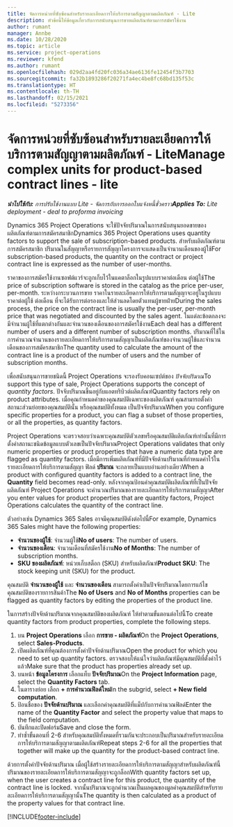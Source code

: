 ```yaml
---
title: จัดการหน่วยที่ซับซ้อนสำหรับรายละเอียดการให้บริการตามสัญญาตามผลิตภัณฑ์ - Lite
description: หัวข้อนี้ให้ข้อมูลเกี่ยวกับการสนับสนุนการขายผลิตภัณฑ์ตามการสมัครใช้งาน
author: rumant
manager: Annbe
ms.date: 10/28/2020
ms.topic: article
ms.service: project-operations
ms.reviewer: kfend
ms.author: rumant
ms.openlocfilehash: 029d2aa4fd20fc036a34ae6136fe12454f3b7703
ms.sourcegitcommit: fa32b1893286f20271fa4ec4be8fc68bd135f53c
ms.translationtype: HT
ms.contentlocale: th-TH
ms.lasthandoff: 02/15/2021
ms.locfileid: "5273356"
---
```

# <a name="manage-complex-units-for-product-based-contract-lines---lite"></a><span data-ttu-id="f068a-103">จัดการหน่วยที่ซับซ้อนสำหรับรายละเอียดการให้บริการตามสัญญาตามผลิตภัณฑ์ - Lite</span><span class="sxs-lookup"><span data-stu-id="f068a-103">Manage complex units for product-based contract lines - lite</span></span>

<span data-ttu-id="f068a-104">_**นำไปใช้กับ:** การปรับใช้งานแบบ Lite - จัดการกับการออกใบแจ้งหนี้ชั่วคราว_</span><span class="sxs-lookup"><span data-stu-id="f068a-104">_**Applies To:** Lite deployment - deal to proforma invoicing_</span></span>

<span data-ttu-id="f068a-105">Dynamics 365 Project Operations จะใช้ปัจจัยปริมาณในการสนับสนุนยอดขายของผลิตภัณฑ์ตามการสมัครสมาชิก</span><span class="sxs-lookup"><span data-stu-id="f068a-105">Dynamics 365 Project Operations uses quantity factors to support the sale of subscription-based products.</span></span> <span data-ttu-id="f068a-106">สำหรับผลิตภัณฑ์ตามการสมัครสมาชิก ปริมาณในสัญญาหรือรายการสัญญาโครงการจะแสดงเป็นจำนวนเดือนของผู้ใช้</span><span class="sxs-lookup"><span data-stu-id="f068a-106">For subscription-based products, the quantity on the contract or project contract line is expressed as the number of user-months.</span></span>

<span data-ttu-id="f068a-107">ราคาของการสมัครใช้งานซอฟต์แวร์จะถูกเก็บไว้ในแคตาล็อกในรูปแบบราคาต่อเดือน ต่อผู้ใช้</span><span class="sxs-lookup"><span data-stu-id="f068a-107">The price of subscription software is stored in the catalog as the price per-user, per-month.</span></span> <span data-ttu-id="f068a-108">ระหว่างกระบวนการขาย ราคาในรายละเอียดการให้บริการตามสัญญาจะอยู่ในรูปแบบราคาต่อผู้ใช้ ต่อเดือน ที่จะได้รับการต่อรองและให้ส่วนลดโดยตัวแทนผู้ขายฝ่าย</span><span class="sxs-lookup"><span data-stu-id="f068a-108">During the sales process, the price on the contract line is usually the per-user, per-month price that was negotiated and discounted by the sales agent.</span></span> <span data-ttu-id="f068a-109">ในแต่ละข้อตกลงจะมีจำนวนผู้ใช้ที่แตกต่างกันและจำนวนของเดือนของการสมัครใช้งาน</span><span class="sxs-lookup"><span data-stu-id="f068a-109">Each deal has a different number of users and a different number of subscription months.</span></span> <span data-ttu-id="f068a-110">ปริมาณที่ใช้ในการคำนวณจำนวนของรายละเอียดการให้บริการตามสัญญาเป็นผลิตภัณฑ์ของจำนวนผู้ใช้และจำนวนเดือนของการสมัครสมาชิก</span><span class="sxs-lookup"><span data-stu-id="f068a-110">The quantity used to calculate the amount of the contract line is a product of the number of users and the number of subscription months.</span></span>

<span data-ttu-id="f068a-111">เพื่อสนับสนุนการขายชนิดนี้ Project Operations จะรองรับคอนเซปต์ของ *ปัจจัยปริมาณ*</span><span class="sxs-lookup"><span data-stu-id="f068a-111">To support this type of sale, Project Operations supports the concept of *quantity factors*.</span></span> <span data-ttu-id="f068a-112">ปัจจับปริมาณขึ้นอยู่กับแอตทริบิวต์ผลิตภัณฑ์</span><span class="sxs-lookup"><span data-stu-id="f068a-112">Quantity factors rely on product attributes.</span></span> <span data-ttu-id="f068a-113">เมื่อคุณกำหนดค่าของคุณสมบัติเฉพาะของผลิตภัณฑ์ คุณสามารถตั้งค่าสถานะส่วนย่อยของคุณสมบัตินั้น หรือคุณสมบัติทั้งหมด เป็นปัจจัยปริมาณ</span><span class="sxs-lookup"><span data-stu-id="f068a-113">When you configure specific properties for a product, you can flag a subset of those properties, or all the properties, as quantity factors.</span></span>

<span data-ttu-id="f068a-114">Project Operations จะตรวจสอบว่าเฉพาะคุณสมบัติตัวเลขหรือคุณสมบัติผลิตภัณฑ์เท่านั้นที่มีการตั้งค่าสถานะชนิดข้อมูลแบบตัวเลขเป็นปัจจัยปริมาณ</span><span class="sxs-lookup"><span data-stu-id="f068a-114">Project Operations validates that only numeric properties or product properties that have a numeric data type are flagged as quantity factors.</span></span> <span data-ttu-id="f068a-115">เมื่อมีการเพิ่มผลิตภัณฑ์ที่มีปัจจัยด้านปริมาณที่กำหนดค่าไว้ในรายละเอียดการให้บริการตามสัญญา ฟิลด์ **ปริมาณ** จะกลายเป็นแบบอ่านอย่างเดียว</span><span class="sxs-lookup"><span data-stu-id="f068a-115">When a product with configured quantity factors is added to a contract line, the **Quantity** field  becomes read-only.</span></span> <span data-ttu-id="f068a-116">หลังจากคุณป้อนค่าคุณสมบัติผลิตภัณฑ์ที่เป็นปัจจัยผลิตภัณฑ์ Project Operations จะคำนวณปริมาณของรายละเอียดการให้บริการตามสัญญา</span><span class="sxs-lookup"><span data-stu-id="f068a-116">After you enter values for product properties that are quantity factors, Project Operations calculates the quantity of the contract line.</span></span>

<span data-ttu-id="f068a-117">ตัวอย่างเช่น Dynamics 365 Sales อาจมีคุณสมบัติดังต่อไปนี้</span><span class="sxs-lookup"><span data-stu-id="f068a-117">For example, Dynamics 365 Sales might have the following properties:</span></span>

- <span data-ttu-id="f068a-118">**จำนวนของผู้ใช้**: จำนวนผู้ใช้</span><span class="sxs-lookup"><span data-stu-id="f068a-118">**No of users**: The number of users.</span></span>
- <span data-ttu-id="f068a-119">**จำนวนของเดือน**: จำนวนเดือนที่สมัครใช้งาน</span><span class="sxs-lookup"><span data-stu-id="f068a-119">**No of Months**: The number of subscription months.</span></span>
- <span data-ttu-id="f068a-120">**SKU ของผลิตภัณฑ์**: หน่วยเก็บสต็อก (SKU) สำหรับผลิตภัณฑ์</span><span class="sxs-lookup"><span data-stu-id="f068a-120">**Product SKU**: The stock keeping unit (SKU) for the product.</span></span>

<span data-ttu-id="f068a-121">คุณสมบัติ **จำนวนของผู้ใช้** และ **จำนวนของเดือน** สามารถตั้งค่าเป็นปัจจัยปริมาณโดยการแก้ไขคุณสมบัติของรายการสินค้า</span><span class="sxs-lookup"><span data-stu-id="f068a-121">The **No of Users** and **No of Months** properties can be flagged as quantity factors by editing the properties of the product line.</span></span>

<span data-ttu-id="f068a-122">ในการสร้างปัจจัยด้านปริมาณจากคุณสมบัติของผลิตภัณฑ์ ให้ทำตามขั้นตอนต่อไปนี้</span><span class="sxs-lookup"><span data-stu-id="f068a-122">To create quantity factors from product properties, complete the following steps.</span></span>

1. <span data-ttu-id="f068a-123">บน **Project Operations** เลือก **การขาย - ผลิตภัณฑ์**</span><span class="sxs-lookup"><span data-stu-id="f068a-123">On the **Project Operations**, select **Sales-Products**.</span></span>
2. <span data-ttu-id="f068a-124">เปิดผลิตภัณฑ์ที่คุณต้องการตั้งค่าปัจจัยด้านปริมาณ</span><span class="sxs-lookup"><span data-stu-id="f068a-124">Open the product for which you need to set up quantity factors.</span></span> <span data-ttu-id="f068a-125">ตรวจสอบให้แน่ใจว่าผลิตภัณฑ์มีคุณสมบัติที่ตั้งค่าไว้แล้ว</span><span class="sxs-lookup"><span data-stu-id="f068a-125">Make sure that the product has properties already set up.</span></span>
3. <span data-ttu-id="f068a-126">บนหน้า **ข้อมูลโครงการ** เลือกแท็บ **ปัจจัยปริมาณ**</span><span class="sxs-lookup"><span data-stu-id="f068a-126">On the **Project Information** page, select the **Quantity Factors** tab.</span></span>
4. <span data-ttu-id="f068a-127">ในตารางย่อย เลือก **+ การคำนวณฟิลด์ใหม่**</span><span class="sxs-lookup"><span data-stu-id="f068a-127">In the subgrid, select **+ New field computation**.</span></span>
5. <span data-ttu-id="f068a-128">ป้อนชื่อของ **ปัจจัยด้านปริมาณ** และเลือกค่าคุณสมบัติที่แม็ปกับการคำนวณฟิลด์</span><span class="sxs-lookup"><span data-stu-id="f068a-128">Enter the name of the **Quantity Factor** and select the property value that maps to the field computation.</span></span>
6. <span data-ttu-id="f068a-129">บันทึกและปิดฟอร์ม</span><span class="sxs-lookup"><span data-stu-id="f068a-129">Save and close the form.</span></span>
7. <span data-ttu-id="f068a-130">ทำซ้ำขั้นตอนที่ 2-6 สำหรับคุณสมบัติทั้งหมดที่รวมกันจะประกอบเป็นปริมาณสำหรับรายละเอียดการให้บริการตามสัญญาตามผลิตภัณฑ์</span><span class="sxs-lookup"><span data-stu-id="f068a-130">Repeat steps 2-6 for all the properties that together will make up the quantity for the product-based contract line.</span></span>

<span data-ttu-id="f068a-131">ด้วยการตั้งค่าปัจจัยด้านปริมาณ เมื่อผู้ใช้สร้างรายละเอียดการให้บริการตามสัญญาสำหรับผลิตภัณฑ์นี้ ปริมาณของรายละเอียดการให้บริการตามสัญญาจะถูกล็อก</span><span class="sxs-lookup"><span data-stu-id="f068a-131">With quantity factors set up, when the user creates a contract line for this product, the quantity of the contract line is locked.</span></span> <span data-ttu-id="f068a-132">จากนั้นปริมาณจะถูกคำนวณเป็นผลคูณของมูลค่าคุณสมบัติสำหรับรายละเอียดการให้บริการตามสัญญานั้น</span><span class="sxs-lookup"><span data-stu-id="f068a-132">The quantity is then calculated as a product of the property values for that contract line.</span></span>


[!INCLUDE[footer-include](../../includes/footer-banner.md)]